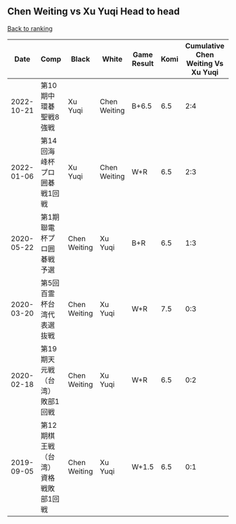 ## Chen Weiting vs Xu Yuqi Head to head

[Back to ranking](../../index.md)




| **Date** | **Comp** | **Black** | **White** | **Game Result** | **Komi** | **Cumulative Chen Weiting Vs Xu Yuqi** | **Chen Weiting Streak** | **Xu Yuqi Streak** | 
| --- | --- | --- | --- | --- | --- | --- | --- | --- |
| 2022-10-21 | 第10期中環碁聖戦8強戦 | Xu Yuqi | Chen Weiting | B+6.5 | 6.5 | 2:4 | 0 | 1 | 
| 2022-01-06 | 第14回海峰杯プロ囲碁戦1回戦 | Xu Yuqi | Chen Weiting | W+R | 6.5 | 2:3 | 2 | 0 | 
| 2020-05-22 | 第1期聯電杯プロ囲碁戦予選 | Chen Weiting | Xu Yuqi | B+R | 6.5 | 1:3 | 1 | 0 | 
| 2020-03-20 | 第5回百霊杯台湾代表選抜戦 | Chen Weiting | Xu Yuqi | W+R | 7.5 | 0:3 | 0 | 3 | 
| 2020-02-18 | 第19期天元戦（台湾）敗部1回戦 | Chen Weiting | Xu Yuqi | W+R | 6.5 | 0:2 | 0 | 2 | 
| 2019-09-05 | 第12期棋王戦（台湾）資格戦敗部1回戦 | Chen Weiting | Xu Yuqi | W+1.5 | 6.5 | 0:1 | 0 | 1 |




